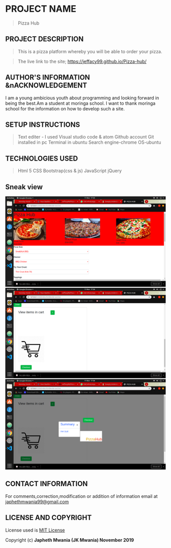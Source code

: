 # PROJECT NAME
>Pizza Hub

## PROJECT DESCRIPTION
>This is a pizza platform whereby you will be able to order your pizza.


>The live link to the site;
https://jeffacy99.github.io/Pizza-hub/


## AUTHOR'S INFORMATION &nACKNOWLEDGEMENT
I am a young ambicious youth about programming and looking forward in being the best.Am a student at moringa school.
I want to thank moringa school for the information on how to develop such a site.


## SETUP INSTRUCTIONS
>Text editer - I used Visual studio code & atom
>Github account
>Git installed in pc
>Terminal in ubuntu
>Search engine-chrome
>OS-ubuntu



## TECHNOLOGIES USED
>Html 5
>CSS
>Bootstrap(css & js)
>JavaScript
>jQuery

## Sneak view
<img src="images/hub1.png">
<img src="images/hub2.png">
<img src="images/hub3.png">

## CONTACT INFORMATION
For comments,correction,modification or addition of information email at japhethmwania99@gmail.com

## LICENSE AND COPYRIGHT
License used is <a href="https://choosealicense.com/licenses/mit/">MIT License</a></br>

Copyright (c) **Japheth Mwania (JK Mwania) November 2019**